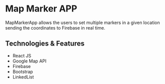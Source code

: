 # Map Marker APP

MapMarkerApp allows the users to set multiple markers in a given location sending the coordinates to Firebase in real time.


## Technologies & Features 

* React JS
* Google Map API
* Firebase 
* Bootstrap
* LinkedList
